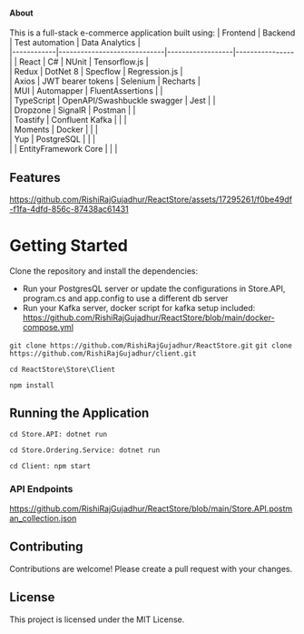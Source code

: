 #### About

This is a full-stack e-commerce application built using: 
| Frontend   | Backend                     | Test automation  | Data Analytics |   
|------------|-----------------------------|------------------|----------------|
| React      | C#                          | NUnit            | Tensorflow.js  |   
| Redux      | DotNet 8                    | Specflow         | Regression.js  |   
| Axios      | JWT bearer tokens           | Selenium         | Recharts       |   
| MUI        | Automapper                  | FluentAssertions |                |  
| TypeScript | OpenAPI/Swashbuckle swagger | Jest             |                |   
| Dropzone   | SignalR                     | Postman          |                |   
| Toastify   | Confluent Kafka             |                  |                |   
| Moments    | Docker                      |                  |                |   
| Yup        | PostgreSQL                  |                  |                |   
|            | EntityFramework Core        |                  |                |   
  
## Features
https://github.com/RishiRajGujadhur/ReactStore/assets/17295261/f0be49df-f1fa-4dfd-856c-87438ac61431

# Getting Started

Clone the repository and install the dependencies:
+ Run your PostgresQL server or update the configurations in Store.API, program.cs and app.config to use a different db server
+ Run your Kafka server, docker script for kafka setup included: https://github.com/RishiRajGujadhur/ReactStore/blob/main/docker-compose.yml

```git clone https://github.com/RishiRajGujadhur/ReactStore.git```
```git clone https://github.com/RishiRajGujadhur/client.git```

```cd ReactStore\Store\Client```

```npm install```


## Running the Application

```cd Store.API: dotnet run```

```cd Store.Ordering.Service: dotnet run```

```cd Client: npm start```

### API Endpoints
https://github.com/RishiRajGujadhur/ReactStore/blob/main/Store.API.postman_collection.json

## Contributing
Contributions are welcome! Please create a pull request with your changes.

## License
This project is licensed under the MIT License.
